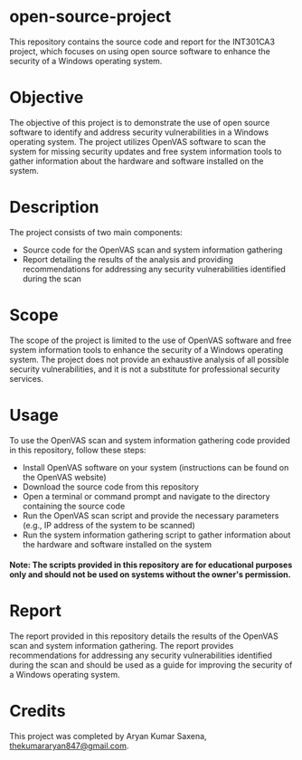# open-source-project
This repository contains the source code and report for the INT301CA3 project, which focuses on using open source software to enhance the security of a Windows operating system.

# Objective
The objective of this project is to demonstrate the use of open source software to identify and address security vulnerabilities in a Windows operating system. The project utilizes OpenVAS software to scan the system for missing security updates and free system information tools to gather information about the hardware and software installed on the system.

# Description
The project consists of two main components:

* Source code for the OpenVAS scan and system information gathering
* Report detailing the results of the analysis and providing recommendations for addressing any security vulnerabilities identified during the scan

# Scope
The scope of the project is limited to the use of OpenVAS software and free system information tools to enhance the security of a Windows operating system. The project does not provide an exhaustive analysis of all possible security vulnerabilities, and it is not a substitute for professional security services.

# Usage
To use the OpenVAS scan and system information gathering code provided in this repository, follow these steps:

* Install OpenVAS software on your system (instructions can be found on the OpenVAS website)
* Download the source code from this repository
* Open a terminal or command prompt and navigate to the directory containing the source code
* Run the OpenVAS scan script and provide the necessary parameters (e.g., IP address of the system to be scanned)
* Run the system information gathering script to gather information about the hardware and software installed on the system

#### Note: The scripts provided in this repository are for educational purposes only and should not be used on systems without the owner's permission.

# Report
The report provided in this repository details the results of the OpenVAS scan and system information gathering. The report provides recommendations for addressing any security vulnerabilities identified during the scan and should be used as a guide for improving the security of a Windows operating system.

# Credits
This project was completed by Aryan Kumar Saxena, thekumararyan847@gmail.com.





